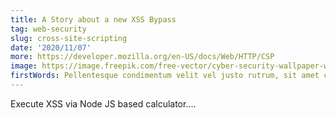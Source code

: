 ```yaml
---
title: A Story about a new XSS Bypass
tag: web-security
slug: cross-site-scripting
date: '2020/11/07'
more: https://developer.mozilla.org/en-US/docs/Web/HTTP/CSP
image: https://image.freepik.com/free-vector/cyber-security-wallpaper-with-futuristic-elements_23-2148534259.jpg
firstWords: Pellentesque condimentum velit vel justo rutrum, sit amet commodo diam tincidunt.
---
```


Execute XSS via Node JS based calculator....
